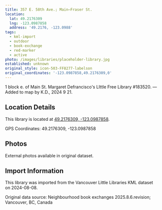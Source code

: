 ```yaml
---
title: 357 E. 58th Ave.; Main—Fraser St.
location:
  lat: 49.2176309
  lng: -123.0987858
  address: '49.2176, -123.0988'
tags:
  - kml-import
  - outdoor
  - book-exchange
  - red-marker
  - active
photo: /images/libraries/placeholder-library.jpg
established: unknown
original_style: icon-503-FF8277-labelson
original_coordinates: '-123.0987858,49.2176309,0'
---
```

1 block e. of Main St.
Margaret Defrancisco's 
LIttle Free Library #183520.
—Added to map by K.D., 2024 9 21.  

## Location Details

This library is located at [49.2176309, -123.0987858](https://www.google.com/maps?q=49.2176309,-123.0987858).

GPS Coordinates: 49.2176309, -123.0987858

## Photos

External photos available in original dataset.

## Import Information

This library was imported from the Vancouver Little Libraries KML dataset on 2024-08-08.

Original data source: Neighbourhood book exchanges 2025.8.6.revision; Vancouver, BC, Canada
